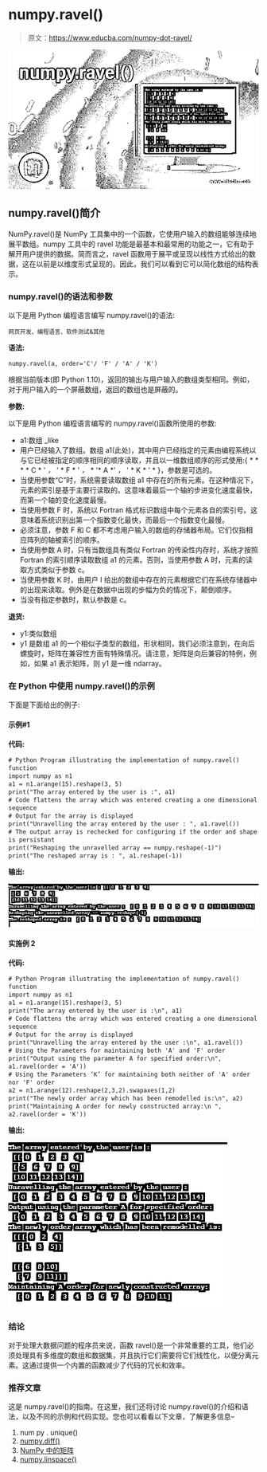 # numpy.ravel()

> 原文：<https://www.educba.com/numpy-dot-ravel/>

![numpy.ravel()](img/ee7b95a28f10fbce6cf163fac337e53a.png)



## numpy.ravel()简介

NumPy.ravel()是 NumPy 工具集中的一个函数，它使用户输入的数组能够连续地展平数组。numpy 工具中的 ravel 功能是最基本和最常用的功能之一，它有助于解开用户提供的数据。简而言之，ravel 函数用于展平或呈现以线性方式给出的数据，这在以前是以维度形式呈现的。因此，我们可以看到它可以简化数组的结构表示。

### numpy.ravel()的语法和参数

以下是用 Python 编程语言编写 numpy.ravel()的语法:

<small>网页开发、编程语言、软件测试&其他</small>

**语法:**

```
numpy.ravel(a, order='C'/ 'F' / 'A' / 'K')
```

根据当前版本(即 Python 1.10)，返回的输出与用户输入的数组类型相同。例如，对于用户输入的一个屏蔽数组，返回的数组也是屏蔽的。

**参数:**

以下是用 Python 编程语言编写的 numpy.ravel()函数所使用的参数:

*   a1:数组 _like
*   用户已经输入了数组。数组 a1(此处)，其中用户已经指定的元素由编程系统以与它已经被指定的顺序相同的顺序读取，并且以一维数组顺序的形式使用:{ * * * * C * ' *，* ' * F * ' *，* * '* A *' *，* ' * K * ' * }，参数是可选的。
*   当使用参数“C”时，系统需要读取数组 a1 中存在的所有元素。在这种情况下，元素的索引是基于主要行读取的。这意味着最后一个轴的步进变化速度最快，而第一个轴的变化速度最慢。
*   当使用参数 F 时，系统以 Fortran 格式标识数组中每个元素各自的索引号。这意味着系统识别出第一个指数变化最快，而最后一个指数变化最慢。
*   必须注意，参数 F 和 C 都不考虑用户输入的数组的存储器布局。它们仅指相应阵列的轴被索引的顺序。
*   当使用参数 A 时，只有当数组具有类似 Fortran 的传染性内存时，系统才按照 Fortran 的索引顺序读取数组 a1 的元素。否则，当使用参数 A 时，元素的读取方式类似于参数 c。
*   当使用参数 K 时，由用户 I 给出的数组中存在的元素根据它们在系统存储器中的出现来读取。例外是在数据中出现的步幅为负的情况下，颠倒顺序。
*   当没有指定参数时，默认参数是 c。

**退货:**

*   y1:类似数组
*   y1 是数组 a1 的一个相似子类型的数组，形状相同，我们必须注意到，在向后螺旋时，矩阵在兼容性方面有特殊情况。请注意，矩阵是向后兼容的特例，例如，如果 a1 表示矩阵，则 y1 是一维 ndarray。

### 在 Python 中使用 numpy.ravel()的示例

下面是下面给出的例子:

#### 示例#1

**代码:**

```
# Python Program illustrating the implementation of numpy.ravel() function
import numpy as n1
a1 = n1.arange(15).reshape(3, 5)
print("The array entered by the user is :", a1)
# Code flattens the array which was entered creating a one dimensional sequence
# Output for the array is displayed
print("Unravelling the array entered by the user : ", a1.ravel())
# The output array is rechecked for configuring if the order and shape is persistant
print("Reshaping the unravelled array == numpy.reshape(-1)")
print("The reshaped array is : ", a1.reshape(-1))
```

**输出:**

![numpy.ravel()-1.1](img/4c7d9700893f6abd37fba41cb6bf4ea4.png "numpy.ravel()-1.1")



#### 实施例 2

**代码:**

```
# Python Program illustrating the implementation of numpy.ravel() function
import numpy as n1
a1 = n1.arange(15).reshape(3, 5)
print("The array entered by the user is :\n", a1)
# Code flattens the array which was entered creating a one dimensional sequence
# Output for the array is displayed
print("Unravelling the array entered by the user :\n", a1.ravel())
# Using the Parameters for maintaining both 'A' and 'F' order
print("Output using the parameter A for specified order:\n", a1.ravel(order = 'A'))
# Using the Parameters ‘K’ for maintaining both neither of 'A' order nor 'F' order
a2 = n1.arange(12).reshape(2,3,2).swapaxes(1,2)
print("The newly order array which has been remodelled is:\n", a2)
print("Maintaining A order for newly constructed array:\n ", a2.ravel(order = 'K'))
```

**输出:**

![numpy.ravel()-1.2](img/63b7b98725d689820dbbf7193e8c26bf.png "numpy.ravel()-1.2")



### 结论

对于处理大数据问题的程序员来说，函数 ravel()是一个非常重要的工具，他们必须处理具有多维度的数组和数据集，并且执行它们需要将它们线性化，以便分离元素。这通过提供一个内置的函数减少了代码的冗长和效率。

### 推荐文章

这是 numpy.ravel()的指南。在这里，我们还将讨论 numpy.ravel()的介绍和语法，以及不同的示例和代码实现。您也可以看看以下文章，了解更多信息–

1.  num py . unique()
2.  [numpy.diff()](https://www.educba.com/numpy-dot-diff/)
3.  [NumPy 中的矩阵](https://www.educba.com/matrix-in-numpy/)
4.  [numpy.linspace()](https://www.educba.com/numpy-linspace/)





